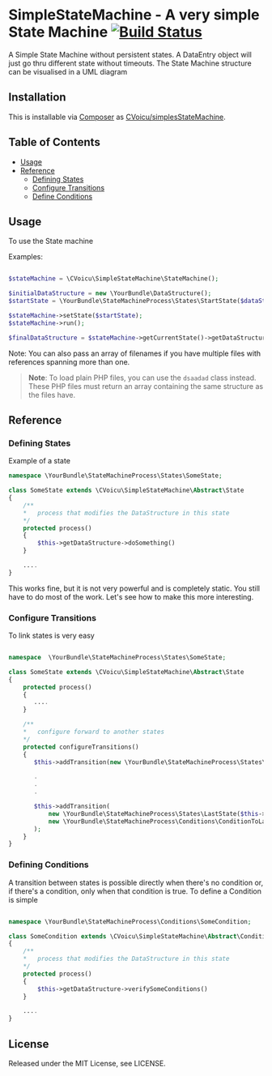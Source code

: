 SimpleStateMachine -  A very simple State Machine  [![Build Status](https://drone.io/bitbucket.org/cosminvoicu/simplestatemachine/status.png)](https://drone.io/bitbucket.org/cosminvoicu/simplestatemachine/latest)
=================================================

A Simple State Machine without persistent states.
A DataEntry object will just go thru different state without timeouts.
The State Machine structure can be visualised in a UML diagram



## Installation ##

This is installable via [Composer](https://getcomposer.org/) as [CVoicu/simplesStateMachine](https://packagist.org/packages/CVoicu/simplesStateMachine).

## Table of Contents

- [Usage](#usage)
- [Reference](#reference)
  - [Defining States](#defining-states)
  - [Configure Transitions](#configure-transitions)
  - [Define Conditions](#define-conditions)

## Usage ##


To use the State machine

Examples:

```php

$stateMachine = \CVoicu\SimpleStateMachine\StateMachine();

$initialDataStructure = new \YourBundle\DataStructure();
$startState = \YourBundle\StateMachineProcess\States\StartState($dataStucture);

$stateMachine->setState($startState);
$stateMachine->run();

$finalDataStructure = $stateMachine->getCurrentState()->getDataStructure();
```

Note: You can also pass an array of filenames if you have multiple files with
references spanning more than one.

> **Note**: To load plain PHP files, you can use the `dsaadad`
> class instead. These PHP files must return an array containing the same
> structure as the  files have.

## Reference ##

### Defining States ###

Example of a state

```php
namespace \YourBundle\StateMachineProcess\States\SomeState;

class SomeState extends \CVoicu\SimpleStateMachine\Abstract\State
{
    /**
    *   process that modifies the DataStructure in this state
    */
    protected process()
    {
        $this->getDataStructure->doSomething()
    }

    ....
}
```

This works fine, but it is not very powerful and is completely static. You
still have to do most of the work. Let's see how to make this more interesting.

### Configure Transitions ###

To link states is very easy

```php

namespace  \YourBundle\StateMachineProcess\States\SomeState;

class SomeState extends \CVoicu\SimpleStateMachine\Abstract\State
{
    protected process()
    {
       ....
    }

    /**
    *   configure forward to another states
    */
    protected configureTransitions()
    {
       $this->addTransition(new \YourBundle\StateMachineProcess\States\AnotherState($this->getDataStricture()));

       .
       .
       .

       $this->addTransition(
           new \YourBundle\StateMachineProcess\States\LastState($this->getDataStricture()),
           new \YourBundle\StateMachineProcess\Conditions\ConditionToLastState($this->getDataStricture())
       );
    }
}
```

### Defining Conditions ###

A transition between states is possible directly when there's no condition or, if there's a condition, only when that condition is true.
To define a Condition is simple

```php

namespace \YourBundle\StateMachineProcess\Conditions\SomeCondition;

class SomeCondition extends \CVoicu\SimpleStateMachine\Abstract\Condition
{
    /**
    *   process that modifies the DataStructure in this state
    */
    protected process()
    {
        $this->getDataStructure->verifySomeConditions()
    }

    ....
}
```


## License ##

Released under the MIT License, see LICENSE.